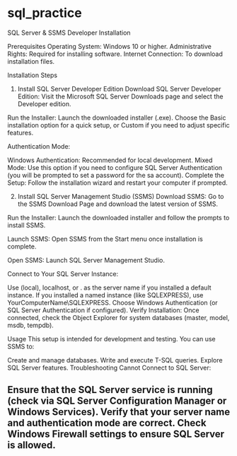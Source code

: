 # sql_practice
SQL Server & SSMS Developer Installation

Prerequisites
Operating System: Windows 10 or higher.
Administrative Rights: Required for installing software.
Internet Connection: To download installation files.

Installation Steps
1. Install SQL Server Developer Edition
Download SQL Server Developer Edition:
Visit the Microsoft SQL Server Downloads page and select the Developer edition.

Run the Installer:
Launch the downloaded installer (.exe).
Choose the Basic installation option for a quick setup, or Custom if you need to adjust specific features.

Authentication Mode:

Windows Authentication: Recommended for local development.
Mixed Mode: Use this option if you need to configure SQL Server Authentication (you will be prompted to set a password for the sa account).
Complete the Setup:
Follow the installation wizard and restart your computer if prompted.

2. Install SQL Server Management Studio (SSMS)
Download SSMS:
Go to the SSMS Download Page and download the latest version of SSMS.

Run the Installer:
Launch the downloaded installer and follow the prompts to install SSMS.

Launch SSMS:
Open SSMS from the Start menu once installation is complete.


Open SSMS:
Launch SQL Server Management Studio.

Connect to Your SQL Server Instance:

Use (local), localhost, or . as the server name if you installed a default instance.
If you installed a named instance (like SQLEXPRESS), use YourComputerName\SQLEXPRESS.
Choose Windows Authentication (or SQL Server Authentication if configured).
Verify Installation:
Once connected, check the Object Explorer for system databases (master, model, msdb, tempdb).

Usage
This setup is intended for development and testing. You can use SSMS to:

Create and manage databases.
Write and execute T-SQL queries.
Explore SQL Server features.
Troubleshooting
Cannot Connect to SQL Server:

Ensure that the SQL Server service is running (check via SQL Server Configuration Manager or Windows Services).
Verify that your server name and authentication mode are correct.
Check Windows Firewall settings to ensure SQL Server is allowed.
-----------------------------------------------------------------------------------------------------------------------------------------------

